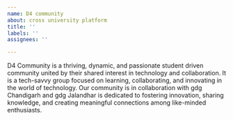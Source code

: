 ```yaml
---
name: D4 community
about: cross university platform
title: ''
labels: ''
assignees: ''

---
```


D4 Community is a thriving, dynamic, and passionate student driven community united by their shared interest in technology and collaboration. It is a tech-savvy group focused on learning, collaborating, and innovating in the world of technology. Our community is in collaboration with gdg Chandigarh and gdg Jalandhar is dedicated to fostering innovation, sharing knowledge, and creating meaningful connections among like-minded enthusiasts.
